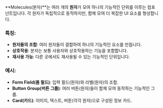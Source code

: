 **Molecules(분자)**는 여러 개의 **원자**가 모여 하나의 기능적인 단위를 이루는 컴포넌트입니다. 각 원자가 독립적으로 동작하지만, 함께 모여 더 복잡한 UI 요소를 형성합니다.

### 특징:
- **원자들의 조합**: 여러 원자들이 결합하여 하나의 기능적인 요소를 만듭니다.
- **상호작용**: 분자는 보통 사용자와 상호작용하는 기능을 포함합니다.
- **재사용 가능**: 다른 곳에서도 재사용될 수 있는 기능적인 단위입니다.

### 예시:
- **Form Field(폼 필드)**: 입력 필드(원자)와 라벨(원자)의 조합.
- **Button Group(버튼 그룹)**: 여러 버튼(원자)들이 함께 모여 동작하는 기능적인 그룹.
- **Card(카드)**: 이미지, 텍스트, 버튼(각각 원자)으로 구성된 정보 카드.
